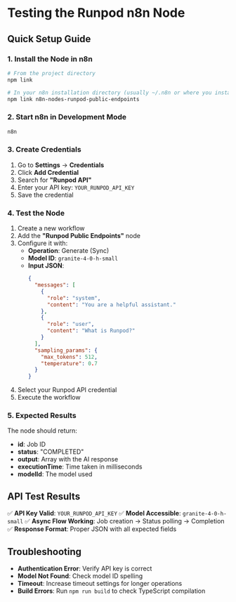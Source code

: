 # Testing the Runpod n8n Node

## Quick Setup Guide

### 1. Install the Node in n8n

```bash
# From the project directory
npm link

# In your n8n installation directory (usually ~/.n8n or where you installed n8n)
npm link n8n-nodes-runpod-public-endpoints
```

### 2. Start n8n in Development Mode

```bash
n8n
```

### 3. Create Credentials

1. Go to **Settings** → **Credentials**
2. Click **Add Credential**
3. Search for **"Runpod API"**
4. Enter your API key: `YOUR_RUNPOD_API_KEY`
5. Save the credential

### 4. Test the Node

1. Create a new workflow
2. Add the **"Runpod Public Endpoints"** node
3. Configure it with:
   - **Operation**: Generate (Sync)
   - **Model ID**: `granite-4-0-h-small`
   - **Input JSON**: 
     ```json
     {
       "messages": [
         {
           "role": "system",
           "content": "You are a helpful assistant."
         },
         {
           "role": "user",
           "content": "What is Runpod?"
         }
       ],
       "sampling_params": {
         "max_tokens": 512,
         "temperature": 0.7
       }
     }
     ```
4. Select your Runpod API credential
5. Execute the workflow

### 5. Expected Results

The node should return:
- **id**: Job ID
- **status**: "COMPLETED"
- **output**: Array with the AI response
- **executionTime**: Time taken in milliseconds
- **modelId**: The model used

## API Test Results

✅ **API Key Valid**: `YOUR_RUNPOD_API_KEY`
✅ **Model Accessible**: `granite-4-0-h-small`
✅ **Async Flow Working**: Job creation → Status polling → Completion
✅ **Response Format**: Proper JSON with all expected fields

## Troubleshooting

- **Authentication Error**: Verify API key is correct
- **Model Not Found**: Check model ID spelling
- **Timeout**: Increase timeout settings for longer operations
- **Build Errors**: Run `npm run build` to check TypeScript compilation
